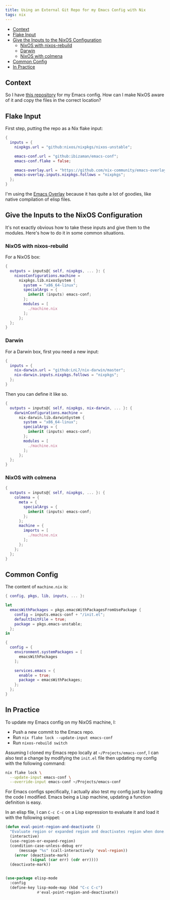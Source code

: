 ```yaml
---
title: Using an External Git Repo for my Emacs Config with Nix
tags: nix
---
```


<!--toc:start-->
- [Context](#context)
- [Flake Input](#flake-input)
- [Give the Inputs to the NixOS Configuration](#give-the-inputs-to-the-nixos-configuration)
  - [NixOS with nixos-rebuild](#nixos-with-nixos-rebuild)
  - [Darwin](#darwin)
  - [NixOS with colmena](#nixos-with-colmena)
- [Common Config](#common-config)
- [In Practice](#in-practice)
<!--toc:end-->

## Context

So I have [this repository][repo] for my Emacs config.
How can I make NixOS aware of it and copy the files in the correct location?

[repo]: https://github.com/ibizaman/emacs-conf

## Flake Input

First step, putting the repo as a Nix flake input:

```nix
{
  inputs = {
    nixpkgs.url = "github:nixos/nixpkgs/nixos-unstable";

    emacs-conf.url = "github:ibizaman/emacs-conf";
    emacs-conf.flake = false;

    emacs-overlay.url = "https://github.com/nix-community/emacs-overlay/archive/master.tar.gz";
    emacs-overlay.inputs.nixpkgs.follows = "nixpkgs";
  };
}
```

I'm using the [Emacs Overlay][overlay-repo] because it has quite a lot of goodies, like native compilation of elisp files.

[overlay-repo]: https://github.com/nix-community/emacs-overlay

## Give the Inputs to the NixOS Configuration

It's not exactly obvious how to take these inputs and give them to the modules.
Here's how to do it in some common situations.

### NixOS with nixos-rebuild

For a NixOS box:

```nix
{
  outputs = inputs@{ self, nixpkgs, ... }: {
    nixosConfigurations.machine =
      nixpkgs.lib.nixosSystem {
        system = "x86_64-linux";
        specialArgs = {
          inherit (inputs) emacs-conf;
        };
        modules = [
          ./machine.nix
        ];
      };
  };
}
```

### Darwin

For a Darwin box, first you need a new input:

```nix
{
  inputs = {
    nix-darwin.url = "github:LnL7/nix-darwin/master";
    nix-darwin.inputs.nixpkgs.follows = "nixpkgs";
  };
}

```

Then you can define it like so.

```nix
{
  outputs = inputs@{ self, nixpkgs, nix-darwin, ... }: {
    darwinConfigurations.machine =
      nix-darwin.lib.darwinSystem {
        system = "x86_64-linux";
        specialArgs = {
          inherit (inputs) emacs-conf;
        };
        modules = [
          ./machine.nix
        ];
      };
  };
}
```

### NixOS with colmena

```nix
{
  outputs = inputs@{ self, nixpkgs, ... }: {
    colmena = {
      meta = {
        specialArgs = {
          inherit (inputs) emacs-conf;
        };
      };
      machine = {
        imports = [
          ./machine.nix
        ];
      };
    };
  };
}
```

## Common Config

The content of `machine.nix` is:

```nix
{ config, pkgs, lib, inputs, ... }:

let
  emacsWithPackages = pkgs.emacsWithPackagesFromUsePackage {
    config = inputs.emacs-conf + "/init.el";
    defaultInitFile = true;
    package = pkgs.emacs-unstable;
  };
in

{
  config = {
    environment.systemPackages = [
      emacsWithPackages
    ];

    services.emacs = {
      enable = true;
      package = emacsWithPackages;
    };
  };
}
```

## In Practice

To update my Emacs config on my NixOS machine, I:

- Push a new commit to the Emacs repo.
- Run `nix flake lock --update-input emacs-conf`
- Run `nixos-rebuild switch`

Assuming I cloned my Emacs repo locally at `~/Projects/emacs-conf`,
I can also test a change by modifying the `init.el` file
then updating my config with the following command:

```bash
nix flake lock \
  --update-input emacs-conf \
  --override-input emacs-conf ~/Projects/emacs-conf
```

For Emacs configs specifically, I actually also test my config just by loading the code I modified.
Emacs being a Lisp machine, updating a function definition is easy.

In an elisp file, I can `C-c C-c` on a Lisp expression to evaluate it and load it with the following snippet:

```lisp
(defun eval-point-region-and-deactivate ()
  "Evaluate region or expanded region and deactivates region when done."
  (interactive)
  (use-region-or-expand-region)
  (condition-case-unless-debug err
      (message "%s" (call-interactively 'eval-region))
    (error (deactivate-mark)
           (signal (car err) (cdr err))))
  (deactivate-mark))


(use-package elisp-mode
  :config
  (define-key lisp-mode-map (kbd "C-c C-c")
              #'eval-point-region-and-deactivate))
```
